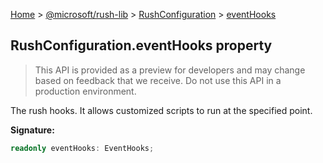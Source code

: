 [Home](./index) &gt; [@microsoft/rush-lib](./rush-lib.md) &gt; [RushConfiguration](./rush-lib.rushconfiguration.md) &gt; [eventHooks](./rush-lib.rushconfiguration.eventhooks.md)

## RushConfiguration.eventHooks property

> This API is provided as a preview for developers and may change based on feedback that we receive. Do not use this API in a production environment.
> 

The rush hooks. It allows customized scripts to run at the specified point.

<b>Signature:</b>

```typescript
readonly eventHooks: EventHooks;
```
